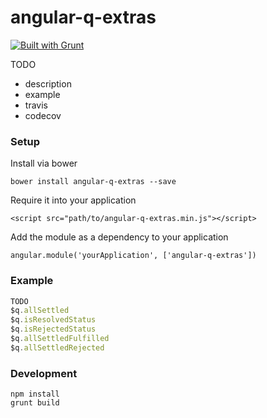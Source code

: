 # angular-q-extras

[![Built with Grunt](https://cdn.gruntjs.com/builtwith.png)](http://gruntjs.com/)

TODO
- description
- example
- travis
- codecov

### Setup

Install via bower

`bower install angular-q-extras --save`

Require it into your application

`<script src="path/to/angular-q-extras.min.js"></script>`

Add the module as a dependency to your application

`angular.module('yourApplication', ['angular-q-extras'])`

### Example
```javascript
TODO
$q.allSettled
$q.isResolvedStatus
$q.isRejectedStatus
$q.allSettledFulfilled
$q.allSettledRejected
```

### Development
```
npm install
grunt build
```
